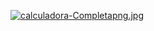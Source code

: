 [![calculadora-Completapng.jpg](https://i.postimg.cc/RhBBXWBT/calculadora-Completapng.jpg)](https://postimg.cc/G8qVph9B)